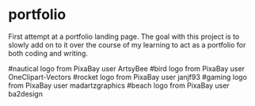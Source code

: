# portfolio
First attempt at a portfolio landing page.
The goal with this project is to slowly add on to it over the course of my learning to act as a portfolio for both coding and writing.

#nautical logo from PixaBay user ArtsyBee
#bird logo from PixaBay user OneClipart-Vectors
#rocket logo from PixaBay user janjf93
#gaming logo from PixaBay user madartzgraphics
#beach logo from PixaBay user ba2design